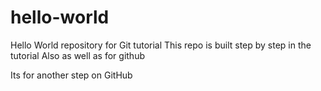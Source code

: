 # hello-world
Hello World repository for Git tutorial
This repo is built step by step in the tutorial 
Also as well as for github

Its for another step on GitHub
